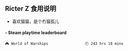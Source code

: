 ## Ricter Z 食用说明
- 喜欢猫猫，是个冇猫孤儿

<!-- steam-box start -->
#### - Steam playtime leaderboard
```text
🎮 World of Warships                 🕘 243 hrs 18 mins
```
<!-- Powered by https://github.com/YouEclipse/steam-box . -->
<!-- steam-box end -->

